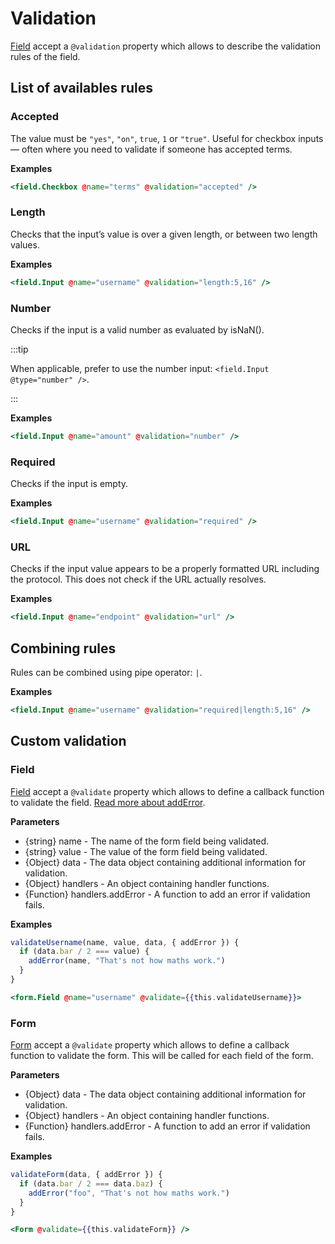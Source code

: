 # Validation

[Field](./field) accept a `@validation` property which allows to describe the validation rules of the field.

## List of availables rules

### Accepted

The value must be `"yes"`, `"on"`, `true`, `1` or `"true"`. Useful for checkbox inputs — often where you need to validate if someone has accepted terms.

**Examples**

```hbs
<field.Checkbox @name="terms" @validation="accepted" />
```

### Length

Checks that the input’s value is over a given length, or between two length values.

**Examples**

```hbs
<field.Input @name="username" @validation="length:5,16" />
```

### Number

Checks if the input is a valid number as evaluated by isNaN().

:::tip

When applicable, prefer to use the number input: `<field.Input @type="number" />`.

:::

**Examples**

```hbs
<field.Input @name="amount" @validation="number" />
```

### Required

Checks if the input is empty.

**Examples**

```hbs
<field.Input @name="username" @validation="required" />
```

### URL

Checks if the input value appears to be a properly formatted URL including the protocol. This does not check if the URL actually resolves.

**Examples**

```hbs
<field.Input @name="endpoint" @validation="url" />
```

## Combining rules

Rules can be combined using pipe operator: `|`.

**Examples**

```hbs
<field.Input @name="username" @validation="required|length:5,16" />
```

## Custom validation

### Field

[Field](./field) accept a `@validate` property which allows to define a callback function to validate the field. [Read more about addError](./helpers#add-error).

**Parameters**

- {string} name - The name of the form field being validated.
- {string} value - The value of the form field being validated.
- {Object} data - The data object containing additional information for validation.
- {Object} handlers - An object containing handler functions.
- {Function} handlers.addError - A function to add an error if validation fails.

**Examples**

```javascript
validateUsername(name, value, data, { addError }) {
  if (data.bar / 2 === value) {
    addError(name, "That's not how maths work.")
  }
}
```

```hbs
<form.Field @name="username" @validate={{this.validateUsername}}>
```

### Form

[Form](./form) accept a `@validate` property which allows to define a callback function to validate the form. This will be called for each field of the form.

**Parameters**

- {Object} data - The data object containing additional information for validation.
- {Object} handlers - An object containing handler functions.
- {Function} handlers.addError - A function to add an error if validation fails.

**Examples**

```javascript
validateForm(data, { addError }) {
  if (data.bar / 2 === data.baz) {
    addError("foo", "That's not how maths work.")
  }
}
```

```hbs
<Form @validate={{this.validateForm}} />
```
